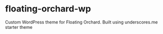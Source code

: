 floating-orchard-wp
===================

Custom WordPress theme for Floating Orchard.  Built using underscores.me starter theme 
